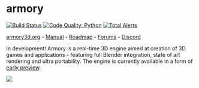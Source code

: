 armory
==============

[![Build Status](https://travis-ci.org/armory3d/armory.svg?branch=master)](https://travis-ci.org/armory3d/armory)
[![Code Quality: Python](https://img.shields.io/lgtm/grade/python/g/armory3d/armory.svg?logo=lgtm&logoWidth=18)](https://lgtm.com/projects/g/armory3d/armory/context:python)
[![Total Alerts](https://img.shields.io/lgtm/alerts/g/armory3d/armory.svg?logo=lgtm&logoWidth=18)](https://lgtm.com/projects/g/armory3d/armory/alerts)

[armory3d.org](http://armory3d.org) - [Manual](http://armory3d.org/manual) - [Roadmap](https://github.com/armory3d/armory/projects) - [Forums](http://forums.armory3d.org) - [Discord](https://discordapp.com/invite/axq6qWV)

In development! Armory is a real-time 3D engine aimed at creation of 3D games and applications - featuring full Blender integration, state of art rendering and ultra portability. The engine is currently available in a form of [early preview](http://armory3d.org/download.html).

![](http://armory3d.org/git/img1.jpg)
